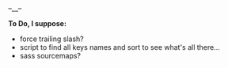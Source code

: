 –__–


**To Do, I suppose:**
- force trailing slash?
- script to find all keys names and sort to see what's all there...
- sass sourcemaps?
